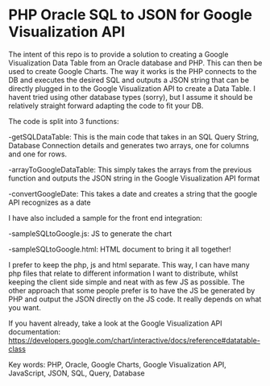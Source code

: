 # PHP Oracle SQL to JSON for Google Visualization API
The intent of this repo is to provide a solution to creating a Google Visualization Data Table from an Oracle database and PHP. This can then be used to create Google Charts. The way it works is the PHP connects to the DB and executes the desired SQL and outputs a JSON string that can be directly plugged in to the Google Visualization API to create a Data Table. I havent tried using other database types (sorry), but I assume it should be relatively straight forward adapting the code to fit your DB.

The code is split into 3 functions:

-getSQLDataTable:
    This is the main code that takes in an SQL Query String, Database Connection details and generates two arrays, one for columns and one for rows.
    
-arrayToGoogleDataTable:
    This simply takes the arrays from the previous function and outputs the JSON string in the Google Visualization API format
    
-convertGoogleDate:
    This takes a date and creates a string that the google API recognizes as a date



I have also included a sample for the front end integration:

-sampleSQLtoGoogle.js:
  JS to generate the chart
  
-sampleSQLtoGoogle.html:
  HTML document to bring it all together!



I prefer to keep the php, js and html separate. This way, I can have many php files that relate to different information I want to distribute,
whilst keeping the client side simple and neat with as few JS as possible. The other approach that some people prefer is to have the JS be generated 
by PHP and output the JSON directly on the JS code. It really depends on what you want.  

If you havent already, take a look at the Google Visualization API documentation:
  https://developers.google.com/chart/interactive/docs/reference#datatable-class
  
Key words:
PHP, Oracle, Google Charts, Google Visualization API, JavaScript, JSON, SQL, Query, Database
